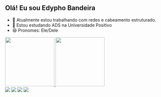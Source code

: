 ## Olá! Eu sou Edypho Bandeira

- 🔭 Atualmente estou trabalhando com redes e cabeamento estruturado.
- 🌱 Estou estudando ADS na Universidade Positivo
- 😄 Pronomes: Ele/Dele
<div>
  <a href="https://github.com/edypho">
    <image height="160em" src="https://github-readme-stats.vercel.app/api?username=edypho&show_icons=true&theme=radical"/_>
    <image height="160em" src="https://github-readme-stats.vercel.app/api/top-langs/?username=edypho&layout=compact&langs_count=16&theme=radical"/_>
</div>

<div>
  	<a href="https://www.facebook.com/profile.php?id=61578068572806" target="_blank"><img src="https://img.shields.io/badge/Facebook-1877F2?style=for-the-badge&logo=facebook&logoColor=white" target=_blank"><a/>
<a href="https://www.instagram.com/bandeiraedypho/" target="_blank"><img src="https://img.shields.io/badge/Instagram-E4405F?style=for-the-badge&logo=instagram&logoColor=white" target=_blank"><a/>
<a href="https://www.linkedin.com/in/edypho-bandeira-a7ab00168/" target="_blank"><img src="https://img.shields.io/badge/LinkedIn-0077B5?style=for-the-badge&logo=linkedin&logoColor=whithe" target=_blank"><a/>
<a href="mailto:edyphokubis@gmail.com"><img src="https://img.shields.io/badge/Gmail-D14836?style=for-the-badge&logo=gmail&logoColor=white" target=_blank"><a/>
</div>
